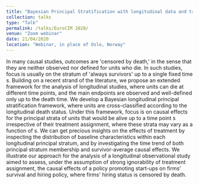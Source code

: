 ```yaml
---
title: "Bayesian Principal Stratification with longitudinal data and truncation by death"
collection: talks
type: "Talk"
permalink: /talks/EuroCIM 2020/
venue: "Zoom webinar"
date: 21/04/2020
location: "Webinar, in place of Oslo, Norway"
---
```


In many causal studies, outcomes are 'censored by death,' in the sense that they are neither observed nor defined for units who die. In such studies, focus is usually on the stratum of 'always survivors' up to a single fixed time s. Building on a recent strand of the literature, we propose an extended framework for the analysis of longitudinal studies, where units can die at different time points, and the main endpoints are observed and well-defined only up to the death time. We develop a Bayesian longitudinal principal stratification framework, where units are cross-classified according to the longitudinal death status. Under this framework, focus is on causal effects for the principal strata of units that would be alive up to a time point s irrespective of their treatment assignment, where these strata may vary as a function of s. We can get precious insights on the effects of treatment by inspecting the distribution of baseline characteristics within each longitudinal principal stratum, and by investigating the time trend of both principal stratum membership and survivor-average causal effects. We illustrate our approach for the analysis of a longitudinal observational study aimed to assess, under the assumption of strong ignorability of treatment assignment, the causal effects of a policy promoting start-ups on firms’ survival and hiring policy, where firms' hiring status is censored by death.
